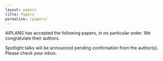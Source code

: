 ```yaml
---
layout: papers
title: Papers
permalink: /papers/
---
```


AIPLANS has accepted the following papers, in no particular order. We congratulate their authors.

Spotlight talks will be announced pending confirmation from the author(s). Please check your inbox.
